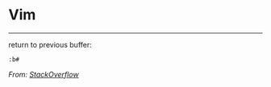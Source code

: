 # Vim

---

return to previous buffer:

`:b#`

*From: [StackOverflow](https://stackoverflow.com/questions/9160499/go-to-back-directory-browsing-after-opening-file-in-vim)*
